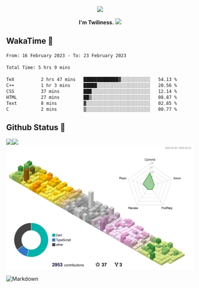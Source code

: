 <div align="center">
<img src="https://images.weserv.nl/?url=avatars.githubusercontent.com/u/10475770?v=4&h=360&w=360&fit=cover&mask=circle&maxage=7d"/>
</div>

<div align="center">

**I'm Twiliness.** <a href="https://github.com/DarkHighness"><img src="https://media.giphy.com/media/hvRJCLFzcasrR4ia7z/giphy.gif" width="5%"></a>

</div>

## WakaTime 🧐

<!--START_SECTION:waka-->

```text
From: 16 February 2023 - To: 23 February 2023

Total Time: 5 hrs 9 mins

TeX          2 hrs 47 mins   █████████████▓░░░░░░░░░░░   54.13 %
C++          1 hr 3 mins     █████░░░░░░░░░░░░░░░░░░░░   20.56 %
CSS          37 mins         ███░░░░░░░░░░░░░░░░░░░░░░   12.14 %
HTML         27 mins         ██▒░░░░░░░░░░░░░░░░░░░░░░   08.87 %
Text         8 mins          ▓░░░░░░░░░░░░░░░░░░░░░░░░   02.85 %
C            2 mins          ▒░░░░░░░░░░░░░░░░░░░░░░░░   00.77 %
```

<!--END_SECTION:waka-->

## Github Status 🥰

<div> 
	<a href="https://github.com/DarkHighness">
		<img align="left" src="https://github-readme-stats-woad-zeta-10.vercel.app/api?username=DarkHighness&show_icons=true&icon_color=805AD5&text_color=718096&bg_color=ffffff&hide_border=true&count_private=true" />
	</a>
	<a href="https://github.com/DarkHighness">
		<img align="left" src="https://github-readme-stats-woad-zeta-10.vercel.app/api/top-langs/?username=DarkHighness&show_icons=true&icon_color=805AD5&text_color=718096&bg_color=ffffff&hide_border=true&count_private=true">
	</a>
</div>

![3D-Profile](https://raw.githubusercontent.com/DarkHighness/DarkHighness/master/profile-3d-contrib/profile-south-season-animate.svg)



 ![Markdown](https://img.shields.io/badge/markdown%20💘-%23000000.svg?style=for-the-badge&logo=markdown&logoColor=white)
